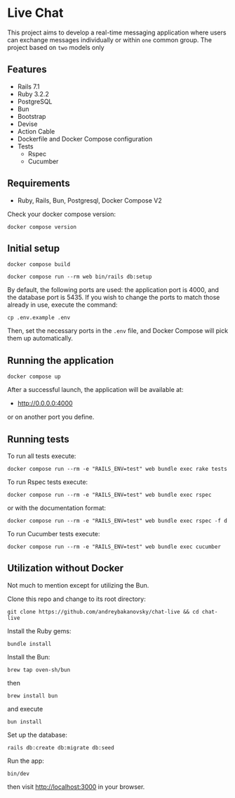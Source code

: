 # Live Chat

This project aims to develop a real-time messaging application where users can exchange messages individually or within `one` common group. The project based on `two` models only

## Features

* Rails 7.1
* Ruby 3.2.2
* PostgreSQL
* Bun
* Bootstrap
* Devise
* Action Cable
* Dockerfile and Docker Compose configuration
* Tests
  * Rspec
  * Cucumber

## Requirements

- Ruby, Rails, Bun, Postgresql, Docker Compose V2

Check your docker compose version:
```
docker compose version
```

## Initial setup
```
docker compose build
```
```
docker compose run --rm web bin/rails db:setup
```
By default, the following ports are used: the application port is 4000, and the database port is 5435. If you wish to change the ports to match those already in use, execute the command:
```
cp .env.example .env
```
Then, set the necessary ports in the `.env` file, and Docker Compose will pick them up automatically.

## Running the application
```
docker compose up
```

After a successful launch, the application will be available at:

   * http://0.0.0.0:4000

or on another port you define.


## Running tests
To run all tests execute:
```
docker compose run --rm -e "RAILS_ENV=test" web bundle exec rake tests
```

To run Rspec tests execute:
```
docker compose run --rm -e "RAILS_ENV=test" web bundle exec rspec
```
or with the documentation format:
```
docker compose run --rm -e "RAILS_ENV=test" web bundle exec rspec -f d
```

To run Cucumber tests execute:
```
docker compose run --rm -e "RAILS_ENV=test" web bundle exec cucumber
```


## Utilization without Docker

Not much to mention except for utilizing the Bun.


Clone this repo and change to its root directory:

```
git clone https://github.com/andreybakanovsky/chat-live && cd chat-live
```
Install the Ruby gems:
```
bundle install
```

Install the Bun:

```
brew tap oven-sh/bun
```
then
```
brew install bun
```
and execute
```
bun install
```

Set up the database:
```
rails db:create db:migrate db:seed
```

Run the app:
```
bin/dev
```
then visit [http://localhost:3000](http://localhost:3000) in your browser.
